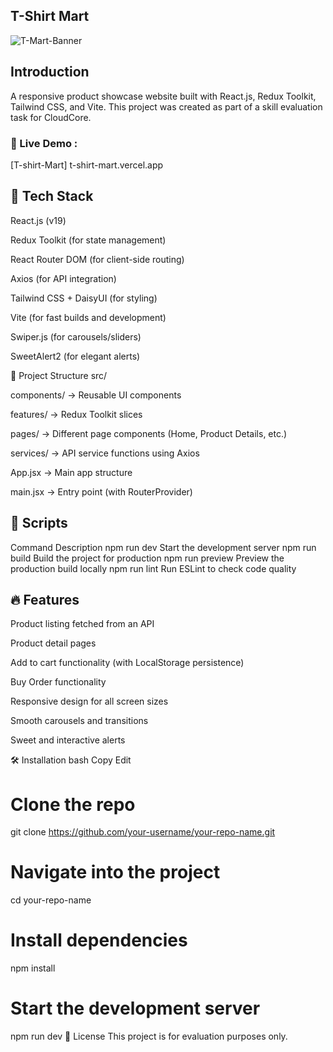 ## T-Shirt Mart

![T-Mart-Banner](https://i.ibb.co.com/PzCY84BS/Screenshot-2025-04-27-180019.png)

## Introduction  
A responsive product showcase website built with React.js, Redux Toolkit, Tailwind CSS, and Vite.
This project was created as part of a skill evaluation task for CloudCore.

### 🔗 Live Demo  :
[T-shirt-Mart] t-shirt-mart.vercel.app

## 🚀 Tech Stack
React.js (v19)

Redux Toolkit (for state management)

React Router DOM (for client-side routing)

Axios (for API integration)

Tailwind CSS + DaisyUI (for styling)

Vite (for fast builds and development)

Swiper.js (for carousels/sliders)

SweetAlert2 (for elegant alerts)

📂 Project Structure
src/

components/ → Reusable UI components

features/ → Redux Toolkit slices

pages/ → Different page components (Home, Product Details, etc.)

services/ → API service functions using Axios

App.jsx → Main app structure

main.jsx → Entry point (with RouterProvider)

## 📜 Scripts

Command	Description
npm run dev	Start the development server
npm run build	Build the project for production
npm run preview	Preview the production build locally
npm run lint	Run ESLint to check code quality
## 🔥 Features
Product listing fetched from an API

Product detail pages

Add to cart functionality (with LocalStorage persistence)

Buy Order functionality

Responsive design for all screen sizes

Smooth carousels and transitions

Sweet and interactive alerts

🛠️ Installation
bash
Copy
Edit
# Clone the repo
git clone https://github.com/your-username/your-repo-name.git

# Navigate into the project
cd your-repo-name

# Install dependencies
npm install

# Start the development server
npm run dev
📄 License
This project is for evaluation purposes only.